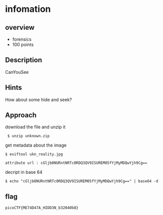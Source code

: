# infomation

## overview
* forensics
* 100 points 

## Description
CanYouSee

## Hints
How about some hide and seek?

## Approach
download the file and unzip it

     $ unzip unknown.zip 
get metadata about the image

    $ exiftool ukn_reality.jpg

    attribute url : cGljb0NURntNRTc0RDQ3QV9ISUREM05fYjMyMDQwYjh9Cg==

decript in base 64

    $ echo "cGljb0NURntNRTc0RDQ3QV9ISUREM05fYjMyMDQwYjh9Cg==" | base64 -d

## flag
    picoCTF{ME74D47A_HIDD3N_b32040b8}
